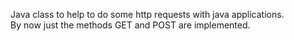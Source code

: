 Java class to help to do some http requests with java applications.</br>
By now just the methods GET and POST are implemented.

